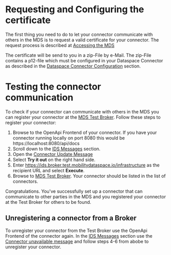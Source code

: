 # Requesting and Configuring the certificate
The first thing you need to do to let your connector communicate with others in the MDS is to request a valid certificate for your connector. The request process is described at [Accessing the MDS](https://github.com/Mobility-Data-Space/mobility-data-space/wiki/Welcome-to-Mobility-Data-Space#zugang-zum-datenraum-mobilit%C3%A4t)

The certificate will be send to you in a zip-File by e-Mail. The zip-File contains a p12-file which must be configured in your Dataspace Connector as described in the [Dataspace Connector Configuration](https://international-data-spaces-association.github.io/DataspaceConnector/Deployment/Configuration#step-2-ids-certificate) section.

# Testing the connector communication
To check if your connector can communicate with others in the MDS you can register your connector at the [MDS Test Broker](https://broker.test.mobilitydataspace.io/connector). Follow these steps to register your connector:
1. Browse to the OpenApi Frontend of your connector. If you have your connector running locally on port 8080 this would be https://localhost:8080/api/docs
2. Scroll down to the [IDS Messages](https://localhost:8080/api/swagger-ui/index.html?configUrl=/v3/api-docs/swagger-config#/IDS%20Messages) section. 
3. Open the [Connector Update Message](https://localhost:8080/api/swagger-ui/index.html?configUrl=/v3/api-docs/swagger-config#/IDS%20Messages/sendConnectorUpdateMessage_3)
4. Select __Try it out__ on the right hand side.
5. Enter https://ids.broker.test.mobilitydataspace.io/infrastructure as the recipient URL and select __Execute__.
6. Browse to [MDS Test Broker](https://broker.test.mobilitydataspace.io/connector). Your connector should be listed in the list of connectors.

Congratulations. You've successfully set up a connector that can communicate to other parties in the MDS and you registered your connector at the Test Broker for others to be found.

## Unregistering a connector from a Broker
To unregister your connector from the Test Broker use the OpenApi Frontend of the connector again. In the [IDS Messages](https://localhost:8080/api/swagger-ui/index.html?configUrl=/v3/api-docs/swagger-config#/IDS%20Messages) section use the [Connector unavailable message](https://localhost:8080/api/swagger-ui/index.html?configUrl=/v3/api-docs/swagger-config#/IDS%20Messages/sendConnectorUpdateMessage_4) and follow steps 4-6 from abobe to unregister your connector. 
